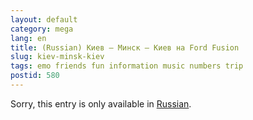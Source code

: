 ```yaml
---
layout: default
category: mega
lang: en
title: (Russian) Киев — Минск — Киев на Ford Fusion
slug: kiev-minsk-kiev
tags: emo friends fun information music numbers trip 
postid: 580
---
```

<p>Sorry, this entry is only available in <a href="http://mega.genn.org/export/getposts.php">Russian</a>.</p>